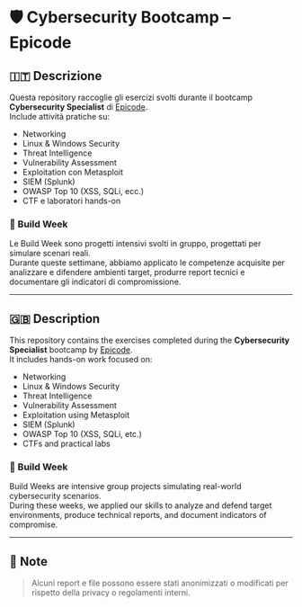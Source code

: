# 🛡️ Cybersecurity Bootcamp – Epicode

## 🇮🇹 Descrizione

Questa repository raccoglie gli esercizi svolti durante il bootcamp **Cybersecurity Specialist** di [Epicode](https://epicode.com).  
Include attività pratiche su:

- Networking
- Linux & Windows Security
- Threat Intelligence
- Vulnerability Assessment
- Exploitation con Metasploit
- SIEM (Splunk)
- OWASP Top 10 (XSS, SQLi, ecc.)
- CTF e laboratori hands-on

### 🔨 Build Week

Le Build Week sono progetti intensivi svolti in gruppo, progettati per simulare scenari reali.  
Durante queste settimane, abbiamo applicato le competenze acquisite per analizzare e difendere ambienti target, produrre report tecnici e documentare gli indicatori di compromissione.

---

## 🇬🇧 Description

This repository contains the exercises completed during the **Cybersecurity Specialist** bootcamp by [Epicode](https://epicode.com).  
It includes hands-on work focused on:

- Networking
- Linux & Windows Security
- Threat Intelligence
- Vulnerability Assessment
- Exploitation using Metasploit
- SIEM (Splunk)
- OWASP Top 10 (XSS, SQLi, etc.)
- CTFs and practical labs

### 🔨 Build Week

Build Weeks are intensive group projects simulating real-world cybersecurity scenarios.  
During these weeks, we applied our skills to analyze and defend target environments, produce technical reports, and document indicators of compromise.


---

## 📎 Note

> Alcuni report e file possono essere stati anonimizzati o modificati per rispetto della privacy o regolamenti interni.


